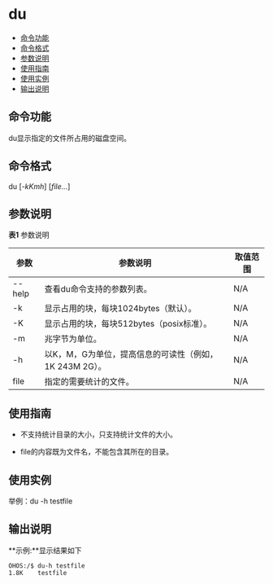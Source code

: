 # du

- [命令功能](#命令功能)
- [命令格式](#命令格式)
- [参数说明](#参数说明)
- [使用指南](#使用指南)
- [使用实例](#使用实例)
- [输出说明](#输出说明)

## 命令功能

du显示指定的文件所占用的磁盘空间。


## 命令格式

du [_-kKmh_] [_file..._]


## 参数说明

**表1** 参数说明

| 参数 | 参数说明 | 取值范围 | 
| -------- | -------- | -------- |
| --help | 查看du命令支持的参数列表。 | N/A | 
| -k | 显示占用的块，每块1024bytes（默认）。 | N/A | 
| -K | 显示占用的块，每块512bytes（posix标准）。 | N/A | 
| -m | 兆字节为单位。 | N/A | 
| -h | 以K，M，G为单位，提高信息的可读性（例如，1K&nbsp;243M&nbsp;2G）。 | N/A | 
| file | 指定的需要统计的文件。 | N/A | 


## 使用指南

- 不支持统计目录的大小，只支持统计文件的大小。

- file的内容既为文件名，不能包含其所在的目录。


## 使用实例

举例：du -h testfile


## 输出说明

**示例:**显示结果如下

```
OHOS:/$ du-h testfile
1.8K    testfile
```
